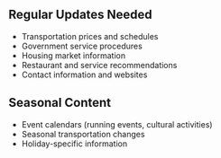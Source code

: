 ## Regular Updates Needed

- Transportation prices and schedules
- Government service procedures
- Housing market information
- Restaurant and service recommendations
- Contact information and websites

## Seasonal Content

- Event calendars (running events, cultural activities)
- Seasonal transportation changes
- Holiday-specific information
